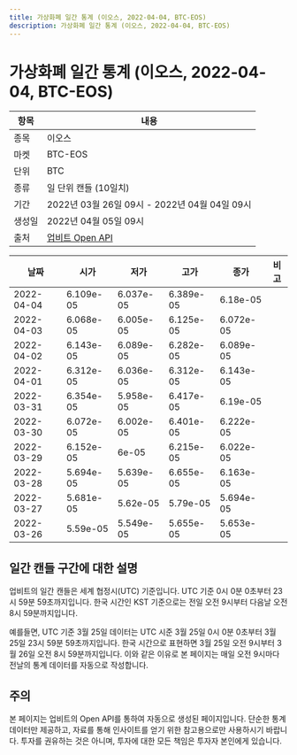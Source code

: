 ```yaml
---
title: 가상화폐 일간 통계 (이오스, 2022-04-04, BTC-EOS)
description: 가상화폐 일간 통계 (이오스, 2022-04-04, BTC-EOS)
---
```



가상화폐 일간 통계 (이오스, 2022-04-04, BTC-EOS)
===

|항목|내용|
|--|--|
|종목|이오스|
|마켓|BTC-EOS|
|단위|BTC|
|종류|일 단위 캔들 (10일치)|
|기간|2022년 03월 26일 09시 - 2022년 04월 04일 09시|
|생성일|2022년 04월 05일 09시|
|출처|[업비트 Open API](https://docs.upbit.com)|


|날짜|시가|저가|고가|종가|비고|
|--|--|--|--|--|--|
|2022-04-04|6.109e-05|6.037e-05|6.389e-05|6.18e-05|    |
|2022-04-03|6.068e-05|6.005e-05|6.125e-05|6.072e-05|    |
|2022-04-02|6.143e-05|6.089e-05|6.282e-05|6.089e-05|    |
|2022-04-01|6.312e-05|6.036e-05|6.312e-05|6.143e-05|    |
|2022-03-31|6.354e-05|5.958e-05|6.417e-05|6.19e-05|    |
|2022-03-30|6.072e-05|6.002e-05|6.401e-05|6.222e-05|    |
|2022-03-29|6.152e-05|6e-05|6.215e-05|6.022e-05|    |
|2022-03-28|5.694e-05|5.639e-05|6.655e-05|6.163e-05|    |
|2022-03-27|5.681e-05|5.62e-05|5.79e-05|5.694e-05|    |
|2022-03-26|5.59e-05|5.549e-05|5.655e-05|5.653e-05|    |


일간 캔들 구간에 대한 설명
---


업비트의 일간 캔들은 세계 협정시(UTC) 기준입니다. 
UTC 기준 0시 0분 0초부터 23시 59분 59초까지입니다. 
한국 시간인 KST 기준으로는 전일 오전 9시부터 다음날 오전 8시 59분까지입니다. 


예를들면, UTC 기준 3월 25일 데이터는 UTC 시준 3월 25일 0시 0분 0초부터 3월 25일 23시 59분 59초까지입니다. 
한국 시간으로 표현하면 3월 25일 오전 9시부터 3월 26일 오전 8시 59분까지입니다. 
이와 같은 이유로 본 페이지는 매일 오전 9시마다 전날의 통계 데이터를 자동으로 작성합니다. 


주의
---


본 페이지는 업비트의 Open API를 통하여 자동으로 생성된 페이지입니다. 
단순한 통계 데이터만 제공하고, 자료를 통해 인사이트를 얻기 위한 참고용으로만 사용하시기 바랍니다. 
투자를 권유하는 것은 아니며, 투자에 대한 모든 책임은 투자자 본인에게 있습니다. 
